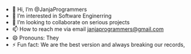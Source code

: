 - 👋 Hi, I’m @JanjaProgrammers
- 👀 I’m interested in Software Enginerring
- 💞️ I’m looking to collaborate on serious projects
- 📫 How to reach me via email <a href="mailto:janjaprogrammers@gmail.com">janjaprogrammers@gmail.com</a>
- 😄 Pronouns: They
- ⚡ Fun fact: We are the best version and always breaking our records,

<!---
JanjaProgrammers/JanjaProgrammers is a ✨ special ✨ repository because its `README.md` (this file) appears on your GitHub profile.
You can click the Preview link to take a look at your changes.
--->
